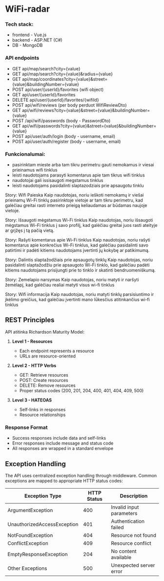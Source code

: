 # WiFi-radar

### Tech stack:
- frontend - Vue.js
- backend - ASP.NET (C#)
- DB - MongoDB

### API endpoints

- GET api/map/search?city={value}
- GET api/map/search?city={value}&radius={value}
- GET api/map/coordinates?city={value}&street={value}&buildingNumber={value}
- POST api/user/{userId}/favorites (wifi object)
- GET api/user/{userId}/favorites
- DELETE api/user/{userId}/favorites/{wifiId}
- POST api/wifi/reviews (per body perduot WifiReviewDto)
- GET api/wifi/reviews?city={value}&street={value}&buildingNumber={value}
- POST /api/wifi/passwords (body - PasswordDto)
- GET api/wifi/passwords?city={value}&street={value}&buildingNumber={value}
- POST api/user/auth/login (body - username, email)
- POST api/user/auth/register (body - username, email)
  
  

###  Funkcionalumai:
- pasirinktam mieste arba tam tikru perimetru gauti nemokamus ir viesai prieinamus wifi tinklus
- leisti naudotojams parasyti komentarus apie tam tikrus wifi tinklus
- naudotojai gali issisaugoti megstamus tinklus
- leisti naudotojams pasidalinti slaptazodziais prie apsaugotu tinklu


Story: Wifi Paieska
Kaip naudotojas, 
noriu ieškoti nemokamų ir viešai prieinamų Wi-Fi tinklų pasirinktoje vietoje ar tam tikru perimetru,
kad galėčiau greitai rasti interneto prieigą keliaudamas ar būdamas naujoje vietoje.

Story: Išsaugoti mėgstamus Wi-Fi tinklus
Kaip naudotojas,
noriu išsaugoti mėgstamus Wi-Fi tinklus į savo profilį,
kad galėčiau greitai juos rasti ateityje ar grįžęs į tą pačią vietą.

Story: Rašyti komentarus apie Wi-Fi tinklus
Kaip naudotojas,
noriu rašyti komentarus apie konkrečius Wi-Fi tinklus,
kad galėčiau pasidalinti savo patirtimi ir padėti kitiems naudotojams įvertinti jų kokybę ar patikimumą.

Story: Dalintis slaptažodžiais prie apsaugotų tinklų 
Kaip naudotojas,
noriu pasidalinti slaptažodžiu prie apsaugoto Wi-Fi tinklo,
kad galėčiau padėti kitiems naudotojams prisijungti prie to tinklo ir skatinti bendruomeniškumą.

Story: Zemelapio narsymas
Kaip naudotojas,
noriu matyti ir naršyti žemėlapį,
kad galėčiau realiai matyti visus wi-fi tinklus

Story: Wifi informacija
Kaip naudotojas, 
noriu matyti tinklų parsisiuntimo ir įkėlimo greičius,
kad galėčiau įvertinti mano lūkesčius atitinkančius wi-fi tinklus

## REST Principles

API atitinka Richardson Maturity Model:

1. **Level 1 - Resources**
   - Each endpoint represents a resource
   - URLs are resource-oriented

2. **Level 2 - HTTP Verbs**
   - GET: Retrieve resources
   - POST: Create resources
   - DELETE: Remove resources
   - Proper status codes (200, 201, 204, 400, 401, 404, 409, 500)

3. **Level 3 - HATEOAS**
   - Self-links in responses
   - Resource relationships

### Response Format

- Success responses include data and self-links
- Error responses include message and status code
- All responses are wrapped in a standard envelope

## Exception Handling

The API uses centralized exception handling through middleware. Common exceptions are mapped to appropriate HTTP status codes:

| Exception Type | HTTP Status | Description |
|----------------|-------------|-------------|
| ArgumentException | 400 | Invalid input parameters |
| UnauthorizedAccessException | 401 | Authentication failed |
| NotFoundException | 404 | Resource not found |
| ConflictException | 409 | Resource conflict |
| EmptyResponseException | 204 | No content available |
| Other Exceptions | 500 | Unexpected server error |